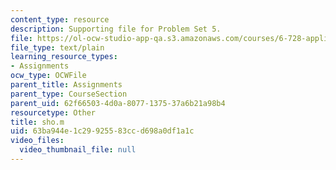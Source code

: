 ```yaml
---
content_type: resource
description: Supporting file for Problem Set 5.
file: https://ol-ocw-studio-app-qa.s3.amazonaws.com/courses/6-728-applied-quantum-and-statistical-physics-fall-2006/63ba944e1c29925583ccd698a0df1a1c_sho.m
file_type: text/plain
learning_resource_types:
- Assignments
ocw_type: OCWFile
parent_title: Assignments
parent_type: CourseSection
parent_uid: 62f66503-4d0a-8077-1375-37a6b21a98b4
resourcetype: Other
title: sho.m
uid: 63ba944e-1c29-9255-83cc-d698a0df1a1c
video_files:
  video_thumbnail_file: null
---
```

